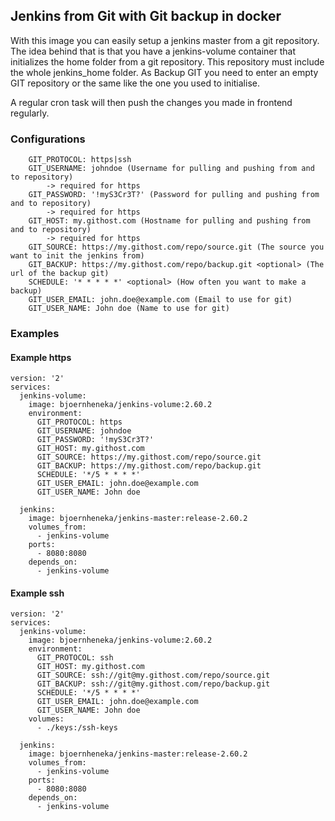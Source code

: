 ## Jenkins from Git with Git backup in docker

With this image you can easily setup a jenkins master from a git repository.
The idea behind that is that you have a jenkins-volume container that initializes the home folder
from a git repository. This repository must include the whole jenkins_home folder.
As Backup GIT you need to enter an empty GIT repository or the same like the one you used to initialise.

A regular cron task will then push the changes you made in frontend regularly.

### Configurations

```
    GIT_PROTOCOL: https|ssh 
    GIT_USERNAME: johndoe (Username for pulling and pushing from and to repository) 
        -> required for https
    GIT_PASSWORD: '!myS3Cr3T?' (Password for pulling and pushing from and to repository)
        -> required for https
    GIT_HOST: my.githost.com (Hostname for pulling and pushing from and to repository)
        -> required for https
    GIT_SOURCE: https://my.githost.com/repo/source.git (The source you want to init the jenkins from)
    GIT_BACKUP: https://my.githost.com/repo/backup.git <optional> (The url of the backup git)
    SCHEDULE: '* * * * *' <optional> (How often you want to make a backup)
    GIT_USER_EMAIL: john.doe@example.com (Email to use for git)
    GIT_USER_NAME: John doe (Name to use for git)
```


### Examples

#### Example https

```
version: '2'
services:
  jenkins-volume:
    image: bjoernheneka/jenkins-volume:2.60.2
    environment:
      GIT_PROTOCOL: https
      GIT_USERNAME: johndoe
      GIT_PASSWORD: '!myS3Cr3T?'
      GIT_HOST: my.githost.com
      GIT_SOURCE: https://my.githost.com/repo/source.git
      GIT_BACKUP: https://my.githost.com/repo/backup.git
      SCHEDULE: '*/5 * * * *'
      GIT_USER_EMAIL: john.doe@example.com
      GIT_USER_NAME: John doe

  jenkins:
    image: bjoernheneka/jenkins-master:release-2.60.2
    volumes_from:
      - jenkins-volume
    ports:
      - 8080:8080
    depends_on:
      - jenkins-volume
```

#### Example ssh

```
version: '2'
services:
  jenkins-volume:
    image: bjoernheneka/jenkins-volume:2.60.2
    environment:
      GIT_PROTOCOL: ssh
      GIT_HOST: my.githost.com
      GIT_SOURCE: ssh://git@my.githost.com/repo/source.git
      GIT_BACKUP: ssh://git@my.githost.com/repo/backup.git
      SCHEDULE: '*/5 * * * *'
      GIT_USER_EMAIL: john.doe@example.com
      GIT_USER_NAME: John doe
    volumes:
      - ./keys:/ssh-keys

  jenkins:
    image: bjoernheneka/jenkins-master:release-2.60.2
    volumes_from:
      - jenkins-volume
    ports:
      - 8080:8080
    depends_on:
      - jenkins-volume
```
